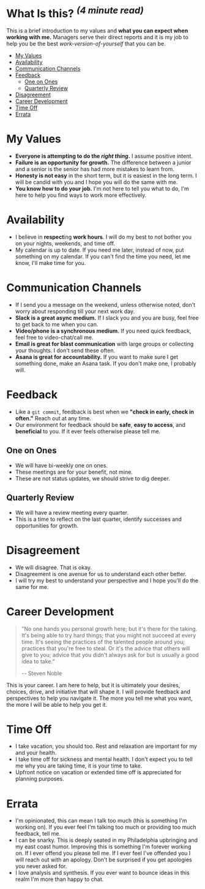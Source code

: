 What Is this? <sup>_(4 minute read)_</sup>
===============================================================================


This is a brief introduction to my values and **what you can expect when working
with me.** Managers serve their direct reports and it is my job to help you be
the best _work-version-of-yourself_ that you can be.

- [My Values](#my-values)
- [Availability](#availability)
- [Communication Channels](#communication-channels)
- [Feedback](#feedback)
  * [One on Ones](#one-on-ones)
  * [Quarterly Review](#quarterly-review)
- [Disagreement](#disagreement)
- [Career Development](#career-development)
- [Time Off](#time-off)
- [Errata](#errata)


My Values
===============================================================================

- **Everyone is attempting to do the _right thing_.** I assume positive intent.
- **Failure is an opportunity for growth.** The difference between a junior and
  a senior is the senior has had more mistakes to learn from.
- **Honesty is not easy** in the short term, but it is easiest in the long term.
  I will be candid with you and I hope you will do the same with me.
- **You know how to do your job.** I'm not here to tell you what to do, I'm here
  to help you find ways to work more effectively.

Availability
===============================================================================

- I believe in **respect**ing **work hours**. I will do my best to not bother you
  on your nights, weekends, and time off.
- My calendar is up to date. If you need me later, instead of now, put
  something on my calendar. If you can't find the time you need, let me know,
  I'll make time for you.

Communication Channels
===============================================================================

- If I send you a message on the weekend, unless otherwise noted, don't worry
  about responding till your next work day.
- **Slack is a great async medium.** If I slack you and you are busy, feel free
  to get back to me when you can.
- **Video/phone is a synchronous medium.** If you need quick feedback, feel free
  to video-chat/call me.
- **Email is great for blast communication** with large groups or collecting
  your thoughts. I don't send these often.
- **Asana is great for accountability.** If you want to make sure I get something
  done, make an Asana task. If you don't make one, I probably will.

Feedback
===============================================================================

- Like a `git commit`, feedback is best when we **"check in early, check in
  often."** Reach out at any time.
- Our environment for feedback should be **safe**, **easy to access**, and
  **beneficial** to you. If it ever feels otherwise please tell me.

One on Ones
-------------------------------------------------------------------------------

- We will have bi-weekly one on ones.
- These meetings are for your benefit, not mine.
- These are not status updates, we should strive to dig deeper.

Quarterly Review
-------------------------------------------------------------------------------

- We will have a review meeting every quarter.
- This is a time to reflect on the last quarter, identify successes and
  opportunities for growth.

Disagreement
===============================================================================

- We will disagree. That is okay.
- Disagreement is one avenue for us to understand each other better.
- I will try my best to understand your perspective and I hope you'll do the
  same for me.

Career Development
===============================================================================

> "No one hands you personal growth here; but it's there for the taking. It's
> being able to try hard things; that you might not succeed at every time. It's
> seeing the practices of the talented people around you; practices that you're
> free to steal. Or it's the advice that others will give to you; advice that
> you didn't always ask for but is usually a good idea to take.”
>
> -- Steven Noble

This is your career. I am here to help, but it is ultimately your desires,
choices, drive, and initiative that will shape it. I will provide feedback and
perspectives to help you navigate it. The more you tell me what you want, the
more I will be able to help you get it.

Time Off
===============================================================================

- I take vacation, you should too. Rest and relaxation are important for my and
  your health.
- I take time off for sickness and mental health. I don't expect you to tell me
  why you are taking time, it is your time to take.
- Upfront notice on vacation or extended time off is appreciated for planning
  purposes.

Errata
===============================================================================

- I'm opinionated, this can mean I talk too much (this is something I'm working
  on). If you ever feel I'm talking too much or providing too much feedback,
  tell me.
- I can be snarky. This is deeply seated in my Philadelphia upbringing and my
  east coast humor. Improving this is something I'm forever working on. If I
  ever offend you please tell me. If I ever feel I've offended you I will reach
  out with an apology. Don't be surprised if you get apologies you never asked
  for.
- I love analysis and synthesis. If you ever want to bounce ideas in this realm
  I'm more than happy to chat.
